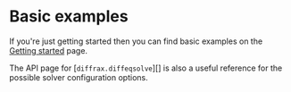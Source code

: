 # Basic examples

If you're just getting started then you can find basic examples on the [Getting started](./usage/getting-started.md) page.

The API page for [`diffrax.diffeqsolve`][] is also a useful reference for the possible solver configuration options.
